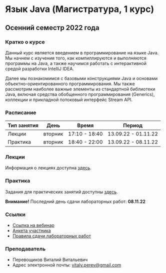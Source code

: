 # Язык Java (Магистратура, 1 курс)
## Осенний семестр 2022 года 

### Кратко о курсе
Данный курс является введением в программирование на языке Java. Мы начнем с изучения того, как компиллируются и выполняются программы на Java, а
также научимся работать с интерактивной средой разработки IntelliJ IDEA.

Далее мы познакомимся с базовыми конструкциями Java и основами объектно-ориентированного программирования. Мы также рассмотрим наиболее важные элементы из стандартной библиотеки Java, включая средства обобщенного программирования (Generics), коллекции и прикладной потоковый интерфейс Stream API.

### Расписание

| Тип занятия | День    | Время         | Период              |
| ----------- | ------- | ------------- | ------------------- |
| Лекции      | вторник | 17:10 - 18:40 | 13.09.22 - 01.11.22 |
| Практика    | вторник | 18:40 - 22:00 | 13.09.22 - 08.11.22 |

### Лекции

Информация о лекциях доступна [здесь](lectures/lectures.md).

### Практика

Задания для практических занятий доступны [здесь](labs/labs.md).

**Внимание!** Последний день сдачи лабораторных работ: **08.11.22**

### Ссылки

* [Ссылка на вебинар](https://events.webinar.ru/event/1563230659/305229829)
* [Анкета участника](https://docs.google.com/forms/d/e/1FAIpQLSe5GWGOMRWnIzcTEK-z-N8nGd77SBxobHwyWy0Tm3vABTZaTA/viewform)
* [Правила сдачи лабораторных работ](articles/lab-submission.md)

### Преподаватель

* Перевощиков Виталий Витальевич
* Адрес электронной почты: vitaly.perev@gmail.com

